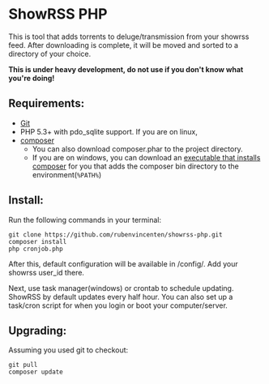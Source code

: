 ShowRSS PHP
===========
This is tool that adds torrents to deluge/transmission from your showrss feed. 
After downloading is complete, it will be moved and sorted to a directory of your choice.

**This is under heavy development, do not use if you don't know what you're doing!**

Requirements:
-------------

* [Git](http://git-scm.com/)
* PHP 5.3+ with pdo_sqlite support. If you are on linux, 
* [composer](http://getcomposer.org) 
    * You can also download composer.phar to the project directory.
    * If you are on windows, you can download an 
      [executable that installs composer](https://getcomposer.org/Composer-Setup.exe) 
      for you that adds the composer bin directory to the environment(`%PATH%`)

Install:
--------

Run the following commands in your terminal:

```
git clone https://github.com/rubenvincenten/showrss-php.git
composer install
php cronjob.php
```

After this, default configuration will be available in /config/. Add your showrss user_id there.

Next, use task manager(windows) or crontab to schedule updating. ShowRSS by default updates every half hour. 
You can also set up a task/cron script for when you login or boot your computer/server.

Upgrading:
----------

Assuming you used git to checkout:

```
git pull
composer update
```
